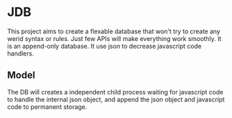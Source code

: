 # JDB

This project aims to create a flexable database that won't try to create any werid syntax or rules.
Just few APIs will make everything work smoothly. It is an append-only database.
It use json to decrease javascript code handlers.


## Model

The DB will creates a independent child process waiting for javascript code to handle the internal json
object, and append the json object and javascript code to permanent storage.
